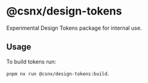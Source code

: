 # @csnx/design-tokens

Experimental Design Tokens package for internal use.

## Usage

To build tokens run:

`pnpm nx run @csnx/design-tokens:build`.
